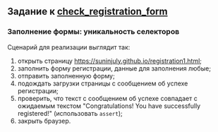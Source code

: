 ## Задание к [check_registration_form](../solutions/check_registration_form.py)

### Заполнение формы: уникальность селекторов

Сценарий для реализации выглядит так:

1) открыть страницу https://suninjuly.github.io/registration1.html;
2) заполнить форму регистрации, данные для заполнения любые;
3) отправить заполненную форму;
4) подождать загрузки страницы с сообщением об успехе регистрации;
5) проверить, что текст с сообщением об успехе совпадает с ожидаемым текстом
   "Congratulations! You have successfully registered!" (использовать `assert`);
6) закрыть браузер.
